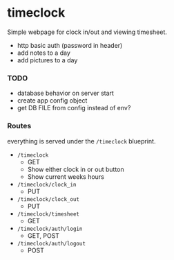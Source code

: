 # timeclock

Simple webpage for clock in/out and viewing timesheet.

- http basic auth (password in header)
- add notes to a day
- add pictures to a day

### TODO
- database behavior on server start
- create app config object
- get DB FILE from config instead of env?

### Routes
everything is served under the `/timeclock` blueprint.

- `/timeclock` 
    - GET
    - Show either clock in or out button
    - Show current weeks hours
- `/timeclock/clock_in`
    - PUT
- `/timeclock/clock_out`
    - PUT
- `/timeclock/timesheet`
    - GET
- `/timeclock/auth/login`
    - GET, POST
- `/timeclock/auth/logout`
    - POST
